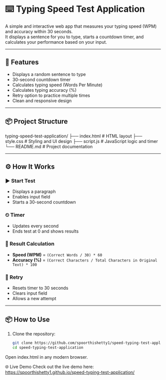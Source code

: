 # ⌨️ Typing Speed Test Application

A simple and interactive web app that measures your typing speed (WPM) and accuracy within 30 seconds.  
It displays a sentence for you to type, starts a countdown timer, and calculates your performance based on your input.

---

## 🚀 Features

- Displays a random sentence to type  
- 30-second countdown timer  
- Calculates typing speed (Words Per Minute)  
- Calculates typing accuracy (%)  
- Retry option to practice multiple times  
- Clean and responsive design

---

## 📦 Project Structure

typing-speed-test-application/
├── index.html # HTML layout
├── style.css # Styling and UI design
├── script.js # JavaScript logic and timer
└── README.md # Project documentation


---

## ⚙️ How It Works

### ▶️ Start Test
- Displays a paragraph  
- Enables input field  
- Starts a 30-second countdown  

### ⏲ Timer
- Updates every second  
- Ends test at 0 and shows results  

### 🧮 Result Calculation
- **Speed (WPM)** = `(Correct Words / 30) * 60`  
- **Accuracy (%)** = `(Correct Characters / Total Characters in Original Text) * 100`  

### 🔁 Retry
- Resets timer to 30 seconds  
- Clears input field  
- Allows a new attempt  

---

## 📦 How to Use

1. Clone the repository:  
   ```bash
   git clone https://github.com/spoorthishetty1/speed-typing-test-application.git
   cd speed-typing-test-application
Open index.html in any modern browser.

🌐 Live Demo
Check out the live demo here:
https://spoorthishetty1.github.io/speed-typing-test-application/
